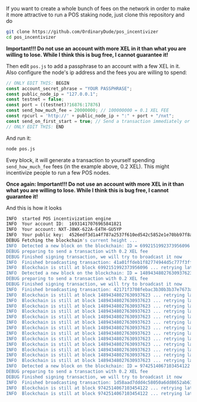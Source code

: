 If you want to create a whole bunch of fees on the network in order to make it more attractive to run a POS staking node,
just clone this repository and do

```bash
git clone https://github.com/OrdinaryDude/pos_incentivizer
cd pos_incentivizer
```

**Important!!! Do not use an account with more XEL in it than what you are willing to lose. While I think this is bug free, I cannot guarantee it!**

Then edit ```pos.js``` to add a passphrase to an account with a few XEL in it. Also configure the node's ip address and the fees you are willing to spend:

```javascript
// ONLY EDIT THIS: BEGIN
const account_secret_phrase = "YOUR PASSPHRASE";
const public_node_ip = "127.0.0.1";
const testnet = false;
const port = ((testnet)?16876:17876)
const send_how_much_fee = 20000000; // 100000000 = 0.1 XEL FEE
const rpcurl = 'http://' + public_node_ip + ":" + port + "/nxt";
const send_on_first_start = true; // Send a transaction immediately or wait for the first block change (true = immediately)
// ONLY EDIT THIS: END
```

And run it:
```bash
node pos.js
```

Evey block, it will generate a transaction to yourself spending ```send_how_much_fee``` fees (in the example above, 0.2 XEL).
This might incentivize people to run a few POS nodes.

**Once again: Important!!! Do not use an account with more XEL in it than what you are willing to lose. While I think this is bug free, I cannot guarantee it!**

And this is how it looks
```bash
INFO  started POS incentivization engine
INFO  Your account ID:	16931417076965841821
INFO  Your account:	NXT-J8WX-622A-E4TH-GU5YP
INFO  Your public key:	4526edf3d1a4f787a2537f610ed542c5852e1e70bb97f8a3c566615f0c00222e
DEBUG Fetching the blockchain's current height ...
INFO  Detected a new block on the blockchain: ID = 6992151992373956096
DEBUG preparing to send a transaction with 0.2 XEL fee
DEBUG Finished signing transaction, we will try to broadcast it now
INFO  Finished broadcasting transaction: 41a01ffdeb1f82774944d5c777f3ffdfe17dc19d67622dff5eda92c1e93a62cd (8611480535910293569)
INFO  Blockchain is still at block 6992151992373956096 ... retrying later
INFO  Detected a new block on the blockchain: ID = 14894348027630937623
DEBUG preparing to send a transaction with 0.2 XEL fee
DEBUG Finished signing transaction, we will try to broadcast it now
INFO  Finished broadcasting transaction: 42171f3708febac3b30b3b37e7673a955e8e1741975cc0c305fa4b0cc10171d4 (14103864494302107458)
INFO  Blockchain is still at block 14894348027630937623 ... retrying later
INFO  Blockchain is still at block 14894348027630937623 ... retrying later
INFO  Blockchain is still at block 14894348027630937623 ... retrying later
INFO  Blockchain is still at block 14894348027630937623 ... retrying later
INFO  Blockchain is still at block 14894348027630937623 ... retrying later
INFO  Blockchain is still at block 14894348027630937623 ... retrying later
INFO  Blockchain is still at block 14894348027630937623 ... retrying later
INFO  Blockchain is still at block 14894348027630937623 ... retrying later
INFO  Blockchain is still at block 14894348027630937623 ... retrying later
INFO  Blockchain is still at block 14894348027630937623 ... retrying later
INFO  Blockchain is still at block 14894348027630937623 ... retrying later
INFO  Blockchain is still at block 14894348027630937623 ... retrying later
INFO  Blockchain is still at block 14894348027630937623 ... retrying later
INFO  Detected a new block on the blockchain: ID = 9742514067103454122
DEBUG preparing to send a transaction with 0.2 XEL fee
DEBUG Finished signing transaction, we will try to broadcast it now
INFO  Finished broadcasting transaction: 1d58aad7ddd4c58050a6dd8652ab610bccb2c8a0f66947826b3c03abdd6d0d11 (9279056656537901085)
INFO  Blockchain is still at block 9742514067103454122 ... retrying later
INFO  Blockchain is still at block 9742514067103454122 ... retrying later
```
